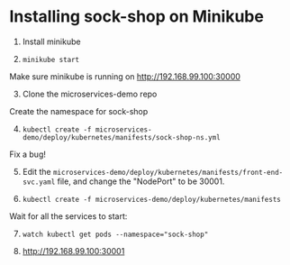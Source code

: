 # Installing sock-shop on Minikube

1) Install minikube

2) `minikube start`

Make sure minikube is running on http://192.168.99.100:30000

3) Clone the microservices-demo repo

Create the namespace for sock-shop

4) `kubectl create -f microservices-demo/deploy/kubernetes/manifests/sock-shop-ns.yml`

Fix a bug!

5) Edit the `microservices-demo/deploy/kubernetes/manifests/front-end-svc.yaml` file, and change the "NodePort" to be 30001.

6) `kubectl create -f microservices-demo/deploy/kubernetes/manifests`

Wait for all the services to start:

7) `watch kubectl get pods --namespace="sock-shop"`

8) http://192.168.99.100:30001
